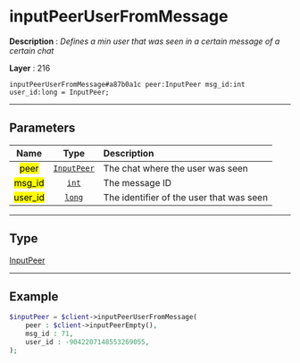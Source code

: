 # inputPeerUserFromMessage

**Description** : *Defines a min user that was seen in a certain message of a certain chat*

**Layer** : 216

```tl
inputPeerUserFromMessage#a87b0a1c peer:InputPeer msg_id:int user_id:long = InputPeer;
```

---

## Parameters

| Name | Type | Description |
| :---: | :---: | :--- |
| <mark>peer</mark> | [`InputPeer`](type/InputPeer) | The chat where the user was seen |
| <mark>msg_id</mark> | [`int`](type/int) | The message ID |
| <mark>user_id</mark> | [`long`](type/long) | The identifier of the user that was seen |

---

## Type

[InputPeer](type/InputPeer)

---

## Example

```php
$inputPeer = $client->inputPeerUserFromMessage(
	peer : $client->inputPeerEmpty(),
	msg_id : 71,
	user_id : -9042207148553269055,
);
```